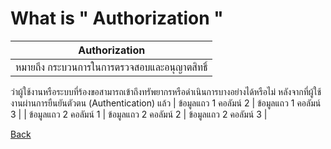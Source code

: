 # What is " Authorization "

| Authorization|
|---|
| หมายถึง กระบวนการในการตรวจสอบและอนุญาตสิทธิ์ 
ว่าผู้ใช้งานหรือระบบที่ร้องขอสามารถเข้าถึงทรัพยากรหรือดำเนินการบางอย่างได้หรือไม่ 
หลังจากที่ผู้ใช้งานผ่านการยืนยันตัวตน (Authentication) แล้ว | ข้อมูลแถว 1 คอลัมน์ 2 | ข้อมูลแถว 1 คอลัมน์ 3 |
| ข้อมูลแถว 2 คอลัมน์ 1 | ข้อมูลแถว 2 คอลัมน์ 2 | ข้อมูลแถว 2 คอลัมน์ 3 |



[Back](README.md)
